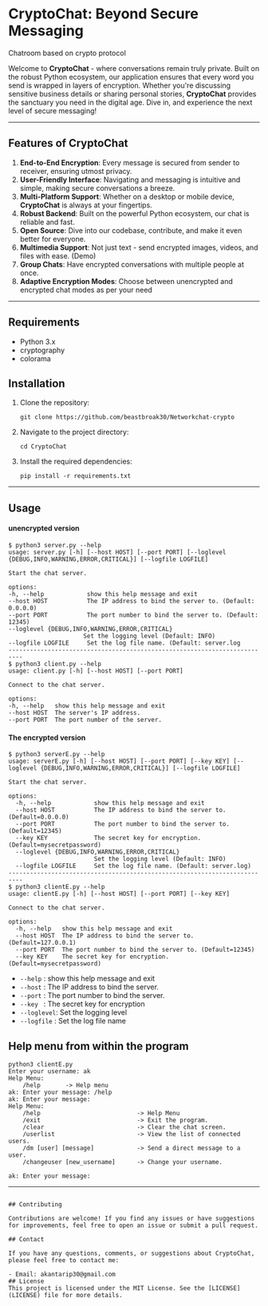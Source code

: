 # **CryptoChat**: Beyond Secure Messaging 
Chatroom based on crypto protocol 



Welcome to **CryptoChat** - where conversations remain truly private. Built on the robust Python ecosystem, our application ensures that every word you send is wrapped in layers of encryption. Whether you're discussing sensitive business details or sharing personal stories, **CryptoChat** provides the sanctuary you need in the digital age. Dive in, and experience the next level of secure messaging!

---

## Features of **CryptoChat** 

1. **End-to-End Encryption**: Every message is secured from sender to receiver, ensuring utmost privacy.
2. **User-Friendly Interface**: Navigating and messaging is intuitive and simple, making secure conversations a breeze.
3. **Multi-Platform Support**: Whether on a desktop or mobile device, **CryptoChat** is always at your fingertips.
4. **Robust Backend**: Built on the powerful Python ecosystem, our chat is reliable and fast.
5. **Open Source**: Dive into our codebase, contribute, and make it even better for everyone.
6. **Multimedia Support**: Not just text - send encrypted images, videos, and files with ease. (Demo)
7. **Group Chats**: Have encrypted conversations with multiple people at once.
8. **Adaptive Encryption Modes**: Choose between unencrypted and encrypted chat modes as per your need

---

## Requirements

- Python 3.x
- cryptography
- colorama

## Installation

1. Clone the repository:

   ```shell
   git clone https://github.com/beastbroak30/Networkchat-crypto
   ```

2. Navigate to the project directory:

   ```shell
   cd CryptoChat
   ```

3. Install the required dependencies:

   ```shell
   pip install -r requirements.txt
   ```
---   

## Usage 
#### unencrypted version

   ```shell
$ python3 server.py --help
usage: server.py [-h] [--host HOST] [--port PORT] [--loglevel {DEBUG,INFO,WARNING,ERROR,CRITICAL}] [--logfile LOGFILE]

Start the chat server.

options:
  -h, --help            show this help message and exit
  --host HOST           The IP address to bind the server to. (Default: 0.0.0.0)
  --port PORT           The port number to bind the server to. (Default: 12345)
  --loglevel {DEBUG,INFO,WARNING,ERROR,CRITICAL}
                        Set the logging level (Default: INFO)
  --logfile LOGFILE     Set the log file name. (Default: server.log
--------------------------------------------------------------------------
$ python3 client.py --help
usage: client.py [-h] [--host HOST] [--port PORT]

Connect to the chat server.

options:
  -h, --help   show this help message and exit
  --host HOST  The server's IP address.
  --port PORT  The port number of the server.
   ```

#### The encrypted version

```shell
$ python3 serverE.py --help
usage: serverE.py [-h] [--host HOST] [--port PORT] [--key KEY] [--loglevel {DEBUG,INFO,WARNING,ERROR,CRITICAL}] [--logfile LOGFILE]

Start the chat server.

options:
  -h, --help            show this help message and exit
  --host HOST           The IP address to bind the server to. (Default=0.0.0.0)
  --port PORT           The port number to bind the server to. (Default=12345)
  --key KEY             The secret key for encryption. (Default=mysecretpassword)
  --loglevel {DEBUG,INFO,WARNING,ERROR,CRITICAL}
                        Set the logging level (Default: INFO)
  --logfile LOGFILE     Set the log file name. (Default: server.log)
--------------------------------------------------------------------------
$ python3 clientE.py --help
usage: clientE.py [-h] [--host HOST] [--port PORT] [--key KEY]

Connect to the chat server.

options:
  -h, --help   show this help message and exit
  --host HOST  The IP address to bind the server to. (Default=127.0.0.1)
  --port PORT  The port number to bind the server to. (Default=12345)
  --key KEY    The secret key for encryption. (Default=mysecretpassword)
```

- `--help`    : show this help message and exit
- `--host`    : The IP address to bind the server.
- `--port`    : The port number to bind the server.
- `--key `    : The secret key for encryption
- `--loglevel`: Set the logging level
- `--logfile` : Set the log file name

## **Help** menu from within the program
```shell
python3 clientE.py 
Enter your username: ak
Help Menu:
	/help       -> Help menu
ak: Enter your message: /help
ak: Enter your message: 
Help Menu:
	/help                           -> Help Menu
	/exit                           -> Exit the program.
  	/clear                          -> Clear the chat screen.
	/userlist                       -> View the list of connected users.
	/dm [user] [message]            -> Send a direct message to a user.
	/changeuser [new_username]      -> Change your username.

ak: Enter your message: 
```

--------------------------------------------------
```

## Contributing

Contributions are welcome! If you find any issues or have suggestions for improvements, feel free to open an issue or submit a pull request.

## Contact

If you have any questions, comments, or suggestions about CryptoChat, please feel free to contact me:

- Email: akantarip30@gmail.com
## License
This project is licensed under the MIT License. See the [LICENSE](LICENSE) file for more details.



  
